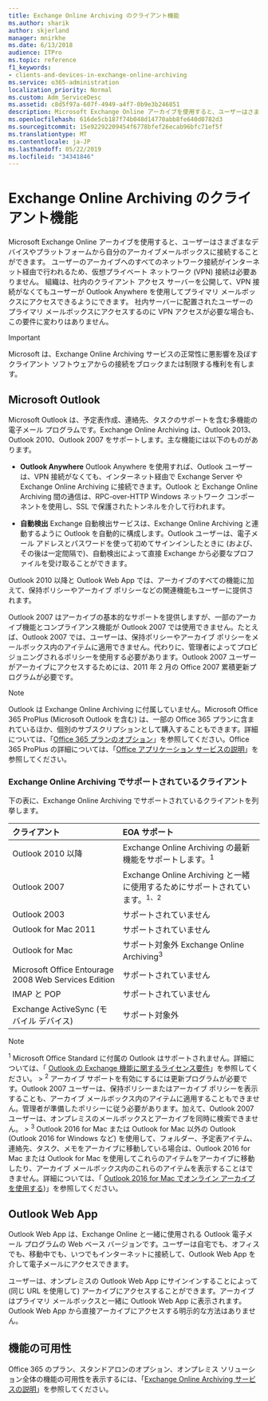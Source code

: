 ```yaml
---
title: Exchange Online Archiving のクライアント機能
ms.author: sharik
author: skjerland
manager: mnirkhe
ms.date: 6/13/2018
audience: ITPro
ms.topic: reference
f1_keywords:
- clients-and-devices-in-exchange-online-archiving
ms.service: o365-administration
localization_priority: Normal
ms.custom: Adm_ServiceDesc
ms.assetid: c8d5f97a-607f-4949-a4f7-0b9e3b246851
description: Microsoft Exchange Online アーカイブを使用すると、ユーザーはさまざまなデバイスやプラットフォームから自分のアーカイブメールボックスに接続することができます。 ユーザーのアーカイブへのすべてのネットワーク接続がインターネット経由で行われるため、仮想プライベート ネットワーク (VPN) 接続は必要ありません。 組織は、社内のクライアント アクセス サーバーを公開して、VPN 接続がなくてもユーザーが Outlook Anywhere を使用してプライマリ メールボックスにアクセスできるようにできます。 社内サーバーに配置されたユーザーのプライマリ メールボックスにアクセスするのに VPN アクセスが必要な場合も、この要件に変わりはありません。
ms.openlocfilehash: 616de5cb187f74b048d14770abb8fe640d0782d3
ms.sourcegitcommit: 15e92292209454f6778bfef26ecab96bfc71ef5f
ms.translationtype: MT
ms.contentlocale: ja-JP
ms.lasthandoff: 05/22/2019
ms.locfileid: "34341846"
---
```

# <a name="client-features-in-exchange-online-archiving"></a>Exchange Online Archiving のクライアント機能

Microsoft Exchange Online アーカイブを使用すると、ユーザーはさまざまなデバイスやプラットフォームから自分のアーカイブメールボックスに接続することができます。 ユーザーのアーカイブへのすべてのネットワーク接続がインターネット経由で行われるため、仮想プライベート ネットワーク (VPN) 接続は必要ありません。 組織は、社内のクライアント アクセス サーバーを公開して、VPN 接続がなくてもユーザーが Outlook Anywhere を使用してプライマリ メールボックスにアクセスできるようにできます。 社内サーバーに配置されたユーザーのプライマリ メールボックスにアクセスするのに VPN アクセスが必要な場合も、この要件に変わりはありません。
  
> [!IMPORTANT]
> Microsoft は、Exchange Online Archiving サービスの正常性に悪影響を及ぼすクライアント ソフトウェアからの接続をブロックまたは制限する権利を有します。 
  
## <a name="microsoft-outlook"></a>Microsoft Outlook

Microsoft Outlook は、予定表作成、連絡先、タスクのサポートを含む多機能の電子メール プログラムです。Exchange Online Archiving は、Outlook 2013、Outlook 2010、Outlook 2007 をサポートします。主な機能には以下のものがあります。
  
- **Outlook Anywhere** Outlook Anywhere を使用すれば、Outlook ユーザーは、VPN 接続がなくても、インターネット経由で Exchange Server や Exchange Online Archiving に接続できます。Outlook と Exchange Online Archiving 間の通信は、RPC-over-HTTP Windows ネットワーク コンポーネントを使用し、SSL で保護されたトンネルを介して行われます。 
    
- **自動検出** Exchange 自動検出サービスは、Exchange Online Archiving と連動するように Outlook を自動的に構成します。Outlook ユーザーは、電子メール アドレスとパスワードを使って初めてサインインしたときに (および、その後は一定間隔で)、自動検出によって直接 Exchange から必要なプロファイルを受け取ることができます。 
    
Outlook 2010 以降と Outlook Web App では、アーカイブのすべての機能に加えて、保持ポリシーやアーカイブ ポリシーなどの関連機能もユーザーに提供されます。
  
Outlook 2007 はアーカイブの基本的なサポートを提供しますが、一部のアーカイブ機能とコンプライアンス機能が Outlook 2007 では使用できません。たとえば、Outlook 2007 では、ユーザーは、保持ポリシーやアーカイブ ポリシーをメールボックス内のアイテムに適用できません。代わりに、管理者によってプロビジョニングされるポリシーを使用する必要があります。Outlook 2007 ユーザーがアーカイブにアクセスするためには、2011 年 2 月の Office 2007 累積更新プログラムが必要です。
  
> [!NOTE]
> Outlook は Exchange Online Archiving に付属していません。Microsoft Office 365 ProPlus (Microsoft Outlook を含む) は、一部の Office 365 プランに含まれているほか、個別のサブスクリプションとして購入することもできます。詳細については、「[Office 365 プランのオプション](../office-365-platform-service-description/office-365-plan-options.md)」を参照してください。Office 365 ProPlus の詳細については、「[Office アプリケーション サービスの説明](../office-applications-service-description/office-applications-service-description.md)」を参照してください。 
  
### <a name="clients-supported-by-exchange-online-archiving"></a>Exchange Online Archiving でサポートされているクライアント

下の表に、Exchange Online Archiving でサポートされているクライアントを列挙します。
  
|**クライアント**|**EOA サポート**|
|:-----|:-----|
|Outlook 2010 以降  <br/> |Exchange Online Archiving の最新機能をサポートします。<sup>1</sup> <br/> |
|Outlook 2007  <br/> |Exchange Online Archiving と一緒に使用するためにサポートされています。<sup>1、2</sup> <br/> |
|Outlook 2003  <br/> |サポートされていません  <br/> |
|Outlook for Mac 2011  <br/> |サポートされていません  <br/> |
|Outlook for Mac  <br/> |サポート対象外 Exchange Online Archiving<sup>3</sup> <br/> |
|Microsoft Office Entourage 2008 Web Services Edition  <br/> |サポートされていません  <br/> |
|IMAP と POP  <br/> |サポートされていません  <br/> |
|Exchange ActiveSync (モバイル デバイス)  <br/> |サポート対象外  <br/> |
   
> [!NOTE]
> <sup>1</sup> Microsoft Office Standard に付属の Outlook はサポートされません。詳細については、「 [Outlook の Exchange 機能に関するライセンス要件](https://go.microsoft.com/fwlink/?LinkId=389396)」を参照してください。 > <sup>2</sup> アーカイブ サポートを有効にするには更新プログラムが必要です。Outlook 2007 ユーザーは、保持ポリシーまたはアーカイブ ポリシーを表示することも、アーカイブ メールボックス内のアイテムに適用することもできません。管理者が準備したポリシーに従う必要があります。加えて、Outlook 2007 ユーザーは、オンプレミスのメールボックスとアーカイブを同時に検索できません。 > <sup>3</sup> Outlook 2016 for Mac または Outlook for Mac 以外の Outlook (Outlook 2016 for Windows など) を使用して、フォルダー、予定表アイテム、連絡先、タスク、メモをアーカイブに移動している場合は、Outlook 2016 for Mac または Outlook for Mac を使用してこれらのアイテムをアーカイブに移動したり、アーカイブ メールボックス内のこれらのアイテムを表示することはできません。詳細については、「 [Outlook 2016 for Mac でオンライン アーカイブを使用する](https://support.office.com/en-us/article/Use-your-online-archive-with-Outlook-2016-for-Mac-45b8439c-2982-4b6b-9097-eed71dbfe238))」を参照してください。 
  
## <a name="outlook-web-app"></a>Outlook Web App

Outlook Web App は、Exchange Online と一緒に使用される Outlook 電子メール プログラムの Web ベース バージョンです。ユーザーは自宅でも、オフィスでも、移動中でも、いつでもインターネットに接続して、Outlook Web App を介して電子メールにアクセスできます。
  
ユーザーは、オンプレミスの Outlook Web App にサインインすることによって (同じ URL を使用して) アーカイブにアクセスすることができます。アーカイブはプライマリ メールボックスと一緒に Outlook Web App に表示されます。Outlook Web App から直接アーカイブにアクセスする明示的な方法はありません。
  
## <a name="feature-availability"></a>機能の可用性

Office 365 のプラン、スタンドアロンのオプション、オンプレミス ソリューション全体の機能の可用性を表示するには、「[Exchange Online Archiving サービスの説明](exchange-online-archiving-service-description.md)」を参照してください。
  

